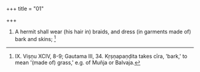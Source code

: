 +++
title = "01"

+++
1. A hermit shall wear (his hair in) braids, and dress (in garments made of) bark and skins; [^1] 


[^1]:  IX. Viṣṇu XCIV, 8-9; Gautama III, 34. Kṛṣṇapaṇḍita takes cīra, 'bark,' to mean '(made of) grass,' e.g. of Muñja or Balvaja.
